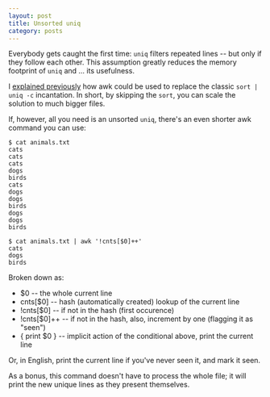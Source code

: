 ```yaml
---
layout: post
title: Unsorted uniq
category: posts
---
```


Everybody gets caught the first time: `uniq` filters repeated lines -- but only
if they follow each other. This assumption greatly reduces the memory footprint
of `uniq` and ... its usefulness.

I [explained previously](https://blog.jpalardy.com/posts/alternative-to-sort-uniq-c/) how awk
could be used to replace the classic `sort | uniq -c` incantation. In short, by
skipping the `sort`, you can scale the solution to much bigger files.

If, however, all you need is an unsorted `uniq`, there's an even shorter awk command you can use:

    $ cat animals.txt
    cats
    cats
    cats
    dogs
    birds
    cats
    dogs
    dogs
    birds
    dogs
    dogs
    birds

    $ cat animals.txt | awk '!cnts[$0]++'
    cats
    dogs
    birds

Broken down as:

* $0 -- the whole current line
* cnts[$0] -- hash (automatically created) lookup of the current line
* !cnts[$0] -- if not in the hash (first occurence)
* !cnts[$0]++ -- if not in the hash, also, increment by one (flagging it as "seen")
* { print $0 } -- implicit action of the conditional above, print the current line

Or, in English, print the current line if you've never seen it, and mark it seen.

As a bonus, this command doesn't have to process the whole file; it will
print the new unique lines as they present themselves.

